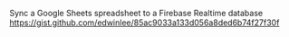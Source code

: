 Sync a Google Sheets spreadsheet to a Firebase Realtime database https://gist.github.com/edwinlee/85ac9033a133d056a8ded6b74f27f30f
